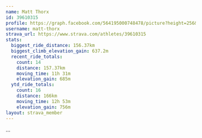 ```yaml
---
name: Matt Thorx
id: 39610315
profile: https://graph.facebook.com/564195000748478/picture?height=256&width=256
username: matt-thorx
strava_url: https://www.strava.com/athletes/39610315
stats:
  biggest_ride_distance: 156.37km
  biggest_climb_elevation_gain: 637.2m
  recent_ride_totals:
    count: 14
    distance: 157.37km
    moving_time: 11h 31m
    elevation_gain: 685m
  ytd_ride_totals:
    count: 16
    distance: 166km
    moving_time: 12h 53m
    elevation_gain: 756m
layout: strava_member
--- 
```

...
